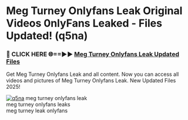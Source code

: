 # Meg Turney Onlyfans Leak Original Videos 0nlyFans Leaked - Files Updated! (q5na)

<h3>🔴 CLICK HERE 🌐==►► <a href="https://tinyurl.com/ms9xzufz" rel="nofollow">Meg Turney Onlyfans Leak Updated Files</a></h3>

Get Meg Turney Onlyfans Leak and all content. Now you can access all videos and pictures of Meg Turney Onlyfans Leak. New Updated Files 2025!

[![q5na](https://i.imgur.com/ppqm5kG.gif)](https://tinyurl.com/ms9xzufz)
meg turney onlyfans leak<br>
meg turney onlyfans leaks<br>
meg turney leak onlyfans